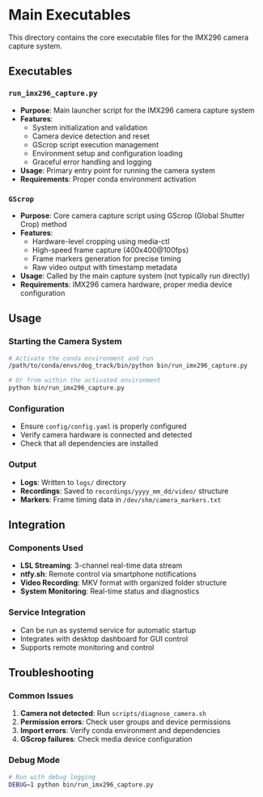 # Main Executables

This directory contains the core executable files for the IMX296 camera capture system.

## Executables

### `run_imx296_capture.py`
- **Purpose**: Main launcher script for the IMX296 camera capture system
- **Features**:
  - System initialization and validation
  - Camera device detection and reset
  - GScrop script execution management
  - Environment setup and configuration loading
  - Graceful error handling and logging
- **Usage**: Primary entry point for running the camera system
- **Requirements**: Proper conda environment activation

### `GScrop`
- **Purpose**: Core camera capture script using GScrop (Global Shutter Crop) method
- **Features**:
  - Hardware-level cropping using media-ctl
  - High-speed frame capture (400x400@100fps)
  - Frame markers generation for precise timing
  - Raw video output with timestamp metadata
- **Usage**: Called by the main capture system (not typically run directly)
- **Requirements**: IMX296 camera hardware, proper media device configuration

## Usage

### Starting the Camera System
```bash
# Activate the conda environment and run
/path/to/conda/envs/dog_track/bin/python bin/run_imx296_capture.py

# Or from within the activated environment
python bin/run_imx296_capture.py
```

### Configuration
- Ensure `config/config.yaml` is properly configured
- Verify camera hardware is connected and detected
- Check that all dependencies are installed

### Output
- **Logs**: Written to `logs/` directory
- **Recordings**: Saved to `recordings/yyyy_mm_dd/video/` structure
- **Markers**: Frame timing data in `/dev/shm/camera_markers.txt`

## Integration

### Components Used
- **LSL Streaming**: 3-channel real-time data stream
- **ntfy.sh**: Remote control via smartphone notifications
- **Video Recording**: MKV format with organized folder structure
- **System Monitoring**: Real-time status and diagnostics

### Service Integration
- Can be run as systemd service for automatic startup
- Integrates with desktop dashboard for GUI control
- Supports remote monitoring and control

## Troubleshooting

### Common Issues
1. **Camera not detected**: Run `scripts/diagnose_camera.sh`
2. **Permission errors**: Check user groups and device permissions
3. **Import errors**: Verify conda environment and dependencies
4. **GScrop failures**: Check media device configuration

### Debug Mode
```bash
# Run with debug logging
DEBUG=1 python bin/run_imx296_capture.py
``` 